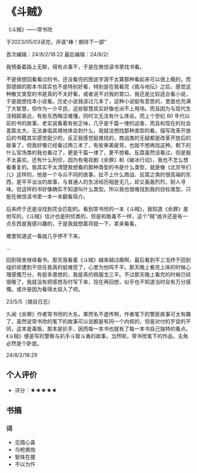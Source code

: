 # 《斗贼》
《斗贼》——常书欣

于2023/05/03读完，评语“棒！期待下一部”

首次编辑：24/8/2/18:22
最后编辑：24/8/2/


我预备着路上无聊，得有点事干，于是在微信读书里找书看。

不是很想回看看过的书，还没看完的图说字源不太算那种看起来可以很上瘾的，而郭德纲的那本书其实也不是特别好看，特别是在我看完《我与地坛》之后，感觉这种散文类型的书是真的不太好看，或者说不对我的胃口，我还是比较适合看小说，于是就想找本小说看。历史小说我读过几本了，这种小说挺有意思的，里面也充满了大智慧，但作为一介平民，这些智慧其实好像也派不上用场。而且因为与现代生活相距甚远，有些东西晦涩难懂，同时又无法有什么体会。而上个世纪 80 年代以前的书的故事，老实说看着有些乏味，几乎是千篇一律的迫害，而且和现在的社会差距太大，无法身临其境地体会到什么，我就没想找那种类型的看。描写改革开放后的书籍其实感觉挺少的，反正我感觉挺难找的，商战类的无疑都是改革开放后的故事了，但我好像已经看过两三本了，有些审美疲劳，也就不想再找这种。剩下的什么官场类的我也看过了，更是千篇一律了，更不想看。反腐虽然没看过，但是我不太喜欢。还有什么刑侦，因为有电视剧《余罪》和《破冰行动》，我也不怎么想看重复的。我其实不太清楚我想看的那种类型的书是什么类型，就是像《北京爷们儿》这样的，他是一个与众不同的故事，扯不上什么商战、反腐之类的很高端的东西，是平平淡淡的故事，与普通人的生活经历相差无几，却又轰轰烈烈，耐人寻味。但这样的书好像确实不知道叫什么类型。所以我也很难找到我的目标类型，只能在微信读书里一本一本翻看简介。

后来终于还是没找到完全匹配的。看到常书欣的一本《斗贼》，我知道《余罪》是他写的，《斗贼》估计也是刑侦类的，但是和贩毒不一样，这个“贼”或许还是有一点东西是我感兴趣的，于是我就想着将就一下，拿来看看。

哪里知道这一看就几乎停不下来。

...

回到宿舍继续看书。那天我看着《斗贼》越来越过瘾啊，最后看到平三戈终于回到组织却遭到不信任我真的挺难受了，心里为他鸣不平。那天晚上看完上床的时候心理感慨万分，有挺多感想的，我是真的佩服戈三平。不过那天晚上看完的时候已经很晚了，我就没有把感想及时写下来，现在再回想，似乎也不知道当时会有万分感慨。或许是因为看得太投入了吧。

23/5/5（摘自日志）


久闻《余罪》作者常书欣的大名，果然名不虚传啊，作者笔下的警匪故事可太有趣了，虽然说常书欣的笔下的故事可以说都是有同一个内核的，但是对付的歹徒的不同，这本是毒贩，那本是扒手，因而每一本书也就有了每一本书自己独特的看点。《斗贼》便是写的警察与扒手斗智斗勇的故事，当然啦，常书欣笔下的作品，主角必然是个卧底。

24/8/2/18:29

## 个人评价
- 评分：★★★★★

## 书摘
### 词
- 见猎心喜
- 鸟枪换炮
- 智珠在握
- 不以为忤
